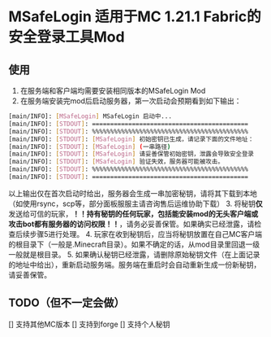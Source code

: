 # MSafeLogin 适用于MC 1.21.1 Fabric的安全登录工具Mod
## 使用
1. 在服务端和客户端均需要安装相同版本的MSafeLogin Mod
2. 在服务端安装完mod后启动服务器，第一次启动会预期看到如下输出：
```bash
[main/INFO]: [MSafeLogin] MSafeLogin 启动中...
[main/INFO]: [STDOUT]: ===========================================
[main/INFO]: [STDOUT]: %%%%%%%%%%%%%%%%%%%%%%%%%%%%%%%%%%%%%%%%%%%
[main/INFO]: [STDOUT]: [MSafeLogin] 初始密钥已生成，请记录下面的文件地址：
[main/INFO]: [STDOUT]: [MSafeLogin] (一串路径)
[main/INFO]: [STDOUT]: [MSafeLogin] 请妥善保管初始密钥，泄露会导致安全登录
[main/INFO]: [STDOUT]: [MSafeLogin] 验证失效，服务器可能被攻击。
[main/INFO]: [STDOUT]: %%%%%%%%%%%%%%%%%%%%%%%%%%%%%%%%%%%%%%%%%%%
[main/INFO]: [STDOUT]: ===========================================
```
以上输出仅在首次启动时给出，服务器会生成一串加密秘钥，请将其下载到本地（如使用rsync，scp等，部分面板服服主请咨询售后运维协助下载）
3. 将秘钥**仅**发送给可信的玩家，**！！持有秘钥的任何玩家，包括能安装mod的无头客户端或攻击bot都有服务器的访问权限！！**，请务必妥善保管。如果确实已经泄露，请检查后续步骤5进行处理。
4. 玩家在收到秘钥后，应当将秘钥放置在自己MC客户端的根目录下（一般是.Minecraft目录）。如果不确定的话，从mod目录里回退一级一般就是根目录。
5. 如果确认秘钥已经泄露，请删除原始秘钥文件（在上面记录的地址中给出），重新启动服务端。服务端在重启时会自动重新生成一份新秘钥，请妥善保管。
## TODO（但不一定会做）
[] 支持其他MC版本
[] 支持到forge
[] 支持个人秘钥
